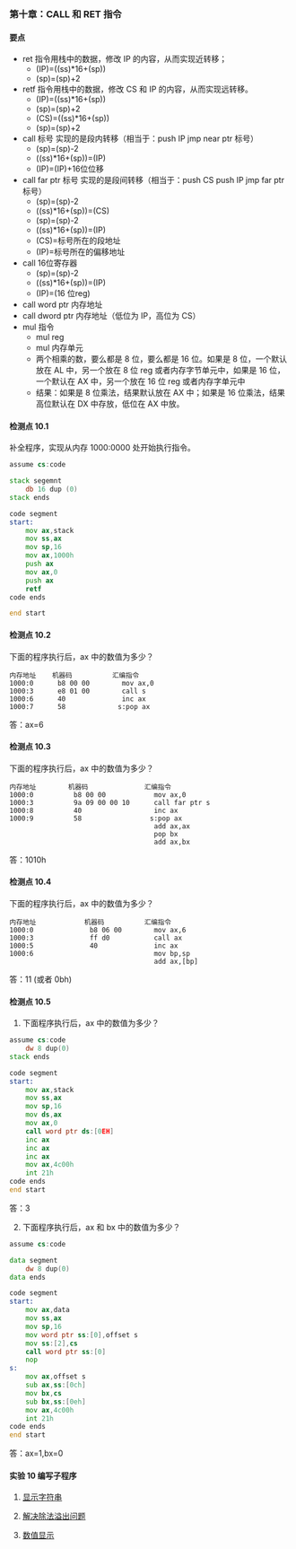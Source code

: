 ### 第十章：CALL 和 RET 指令

#### 要点

* ret 指令用栈中的数据，修改 IP 的内容，从而实现近转移；
    * (IP)=((ss)\*16+(sp))
    * (sp)=(sp)+2
* retf 指令用栈中的数据，修改 CS 和 IP 的内容，从而实现远转移。
    * (IP)=((ss)\*16+(sp))
    * (sp)=(sp)+2
    * (CS)=((ss)\*16+(sp))
    * (sp)=(sp)+2
* call 标号 实现的是段内转移（相当于：push IP jmp near ptr 标号）
    * (sp)=(sp)-2
    * ((ss)\*16+(sp))=(IP)
    * (IP)=(IP)+16位位移
* call far ptr 标号 实现的是段间转移（相当于：push CS push IP jmp far ptr 标号）
    * (sp)=(sp)-2
    * ((ss)\*16+(sp))=(CS)
    * (sp)=(sp)-2
    * ((ss)\*16+(sp))=(IP)
    * (CS)=标号所在的段地址
    * (IP)=标号所在的偏移地址
* call 16位寄存器
    * (sp)=(sp)-2
    * ((ss)\*16+(sp))=(IP)
    * (IP)=(16 位reg)
* call word ptr 内存地址
* call dword ptr 内存地址（低位为 IP，高位为 CS）
* mul 指令
    * mul reg
    * mul 内存单元
    * 两个相乘的数，要么都是 8 位，要么都是 16 位。如果是 8 位，一个默认放在 AL 中，另一个放在 8 位 reg 或者内存字节单元中，如果是 16 位，一个默认在 AX 中，另一个放在 16 位 reg 或者内存字单元中
    * 结果：如果是 8 位乘法，结果默认放在 AX 中；如果是 16 位乘法，结果高位默认在 DX 中存放，低位在 AX 中放。

#### 检测点 10.1

补全程序，实现从内存 1000:0000 处开始执行指令。

```asm
assume cs:code

stack segemnt
    db 16 dup (0)
stack ends

code segment
start:
    mov ax,stack
    mov ss,ax
    mov sp,16
    mov ax,1000h
    push ax
    mov ax,0
    push ax
    retf
code ends

end start
```

#### 检测点 10.2

下面的程序执行后，ax 中的数值为多少？

```
内存地址    机器码          汇编指令
1000:0      b8 00 00        mov ax,0
1000:3      e8 01 00        call s
1000:6      40              inc ax
1000:7      58             s:pop ax
```

答：ax=6

#### 检测点 10.3

下面的程序执行后，ax 中的数值为多少？

```
内存地址        机器码              汇编指令
1000:0          b8 00 00            mov ax,0
1000:3          9a 09 00 00 10      call far ptr s
1000:8          40                  inc ax
1000:9          58                 s:pop ax
                                    add ax,ax
                                    pop bx
                                    add ax,bx
```
答：1010h

#### 检测点 10.4

下面的程序执行后，ax 中的数值为多少？

```
内存地址            机器码          汇编指令
1000:0              b8 06 00        mov ax,6
1000:3              ff d0           call ax
1000:5              40              inc ax
1000:6                              mov bp,sp
                                    add ax,[bp]
```

答：11 (或者 0bh)

#### 检测点 10.5

1. 下面程序执行后，ax 中的数值为多少？

```asm
assume cs:code
    dw 8 dup(0)
stack ends

code segment
start:
    mov ax,stack
    mov ss,ax
    mov sp,16
    mov ds,ax
    mov ax,0
    call word ptr ds:[0EH]
    inc ax
    inc ax
    inc ax
    mov ax,4c00h
    int 21h
code ends
end start
```
答：3

2. 下面程序执行后，ax 和 bx 中的数值为多少？

```asm
assume cs:code

data segment
    dw 8 dup(0)
data ends

code segment
start:
    mov ax,data
    mov ss,ax
    mov sp,16
    mov word ptr ss:[0],offset s
    mov ss:[2],cs
    call word ptr ss:[0]
    nop
s:
    mov ax,offset s
    sub ax,ss:[0ch]
    mov bx,cs
    sub bx,ss:[0eh]
    mov ax,4c00h
    int 21h
code ends
end start
```
答：ax=1,bx=0

#### 实验 10 编写子程序

1. [显示字符串](exam10-1.asm)

2. [解决除法溢出问题](exam10-2.asm)

3. [数值显示](exam10-3.asm)

